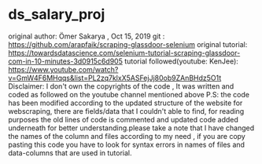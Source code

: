 # ds_salary_proj
original author: Ömer Sakarya , Oct 15, 2019
git : https://github.com/arapfaik/scraping-glassdoor-selenium
original tutorial: https://towardsdatascience.com/selenium-tutorial-scraping-glassdoor-com-in-10-minutes-3d0915c6d905
tutorial followed(youtube: KenJee): https://www.youtube.com/watch?v=GmW4F6MHqqs&list=PL2zq7klxX5ASFejJj80ob9ZAnBHdz5O1t
Disclaimer: I don't own the copyrights of the code , It was written and coded as
            followed on the youtube channel mentioned above
            P.S: the code has been modified according to the updated structure of the website for 
                 webscraping, there are fields/data that I couldn't able to find, for reading
                 purposes the old lines of code is commented and updated code added underneath
                 for better understanding.please take a note that I have changed the names of the column and files according to my need
                   , if you are copy pasting this code you have to look for syntax errors in names of files and
                   data-columns that are used in tutorial.
